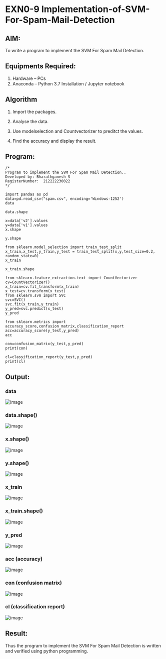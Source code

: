 # EXN0-9 Implementation-of-SVM-For-Spam-Mail-Detection

## AIM:
To write a program to implement the SVM For Spam Mail Detection.

## Equipments Required:
1. Hardware – PCs
2. Anaconda – Python 3.7 Installation / Jupyter notebook

## Algorithm
1. Import the packages.

2. Analyse the data. 

3. Use modelselection and Countvectorizer to preditct the values. 

4. Find the accuracy and display the result. 

## Program:
```
/*
Program to implement the SVM For Spam Mail Detection..
Developed by: Bharathganesh S
RegisterNumber:  212222230022
*/
```
```
import pandas as pd
data=pd.read_csv("spam.csv", encoding='Windows-1252')
data

data.shape

x=data['v2'].values
y=data['v1'].values
x.shape

y.shape

from sklearn.model_selection import train_test_split
x_train,x_test,y_train,y_test = train_test_split(x,y,test_size=0.2, random_state=0)
x_train

x_train.shape
```
```
from sklearn.feature_extraction.text import CountVectorizer
cv=CountVectorizer()
x_train=cv.fit_transform(x_train)
x_test=cv.transform(x_test)
from sklearn.svm import SVC
svc=SVC()
svc.fit(x_train,y_train)
y_pred=svc.predict(x_test)
y_pred

from sklearn.metrics import accuracy_score,confusion_matrix,classification_report
acc=accuracy_score(y_test,y_pred)
acc

con=confusion_matrix(y_test,y_pred)
print(con)

cl=classification_report(y_test,y_pred)
print(cl)
```

## Output:
### data
![image](https://github.com/amal-2006/Implementation-of-SVM-For-Spam-Mail-Detection/assets/148410730/4a522776-209c-4329-932c-be8f8102c5ba)

### data.shape()
![image](https://github.com/amal-2006/Implementation-of-SVM-For-Spam-Mail-Detection/assets/148410730/f8f741f4-3206-4526-92fd-c890f6ecb1e5)

### x.shape()
![image](https://github.com/amal-2006/Implementation-of-SVM-For-Spam-Mail-Detection/assets/148410730/2d7d8faa-ef77-405b-aedb-3009855bfeb9)

### y.shape()  
![image](https://github.com/amal-2006/Implementation-of-SVM-For-Spam-Mail-Detection/assets/148410730/d3439f11-7e22-4ade-b5c6-917b3352cb8d)

### x_train
![image](https://github.com/amal-2006/Implementation-of-SVM-For-Spam-Mail-Detection/assets/148410730/67edd510-0d60-49f7-bde7-cd13ba895357)

### x_train.shape()
![image](https://github.com/amal-2006/Implementation-of-SVM-For-Spam-Mail-Detection/assets/148410730/e9f7eb9a-89b8-4d67-b58c-29e8bd8668e0)

### y_pred
![image](https://github.com/amal-2006/Implementation-of-SVM-For-Spam-Mail-Detection/assets/148410730/d98bdfde-aa7b-46a0-814a-020100201f28)

### acc (accuracy)
![image](https://github.com/amal-2006/Implementation-of-SVM-For-Spam-Mail-Detection/assets/148410730/da3dd64d-b341-4b5b-824e-dd621396b816)

### con (confusion matrix)
![image](https://github.com/amal-2006/Implementation-of-SVM-For-Spam-Mail-Detection/assets/148410730/43ae6fb1-8477-4118-abea-e8b2891123aa)

### cl (classification report)
![image](https://github.com/amal-2006/Implementation-of-SVM-For-Spam-Mail-Detection/assets/148410730/c1a9e002-dc90-4f21-bb0d-daf799640c92)

## Result:
Thus the program to implement the SVM For Spam Mail Detection is written and verified using python programming.
